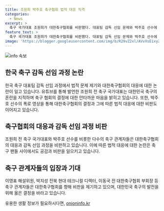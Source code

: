 ```yaml
---
title: 조원희 박주호 축구협회 법적 대응 직격
categories:
  - News
excerpt: >
  축구 국가대표 조원희가 대한축구협회를 비판했다. 대표팀 감독 선임 문제와 박주호 선수에 대한 법적 대응에 대해 혼란스러운 5개월이라며 안타까운 마음을 털었다. 또한 축구협회의 결정에 응원의 목소리가 묻혀버렸다고 지적했고, 정확한 답변을 요구했다. 전 국가대표인 박주호는 홍명보 감독 선임과 관련해 비밀유지서약을 어겼다며 법적 대응을 고려 중이다. 이영표, 박지성, 이동국 등 다른 축구인들도 축구협회를 향해 비판을 쏟아냈다. (출처: 서울신문DB)
feature_text: >
  축구 국가대표 조원희가 대한축구협회를 비판했다. 대표팀 감독 선임 문제와 박주호 선수에 대한 법적 대응에 대해 혼란스러운 5개월이라며 안타까운 마음을 털었다. 또한 축구협회의 결정에 응원의 목소리가 묻혀버렸다고 지적했고, 정확한 답변을 요구했다. 전 국가대표인 박주호는 홍명보 감독 선임과 관련해 비밀유지서약을 어겼다며 법적 대응을 고려 중이다. 이영표, 박지성, 이동국 등 다른 축구인들도 축구협회를 향해 비판을 쏟아냈다. (출처: 서울신문DB)
image: 'https://blogger.googleusercontent.com/img/b/R29vZ2xl/AVvXsEixyZcFfHzMRdzZMjFBmAUKJYCLCGyLL1o632UiGVXcaFdKo_bkvkuCioo0uUKlGfBVcT3P84aROyZIXSBEx3Aw5nCQ3pTgDom1WDC4m8eifvWiAmWEEVb4x6G_l8C0QH225ldMjyaFvpxGEBGNO37VmDTDMHGhJPq73UglMfDca1-0aw/s1600/blogspot.png'
---
```


<p><img src="https://blogger.googleusercontent.com/img/b/R29vZ2xl/AVvXsEixyZcFfHzMRdzZMjFBmAUKJYCLCGyLL1o632UiGVXcaFdKo_bkvkuCioo0uUKlGfBVcT3P84aROyZIXSBEx3Aw5nCQ3pTgDom1WDC4m8eifvWiAmWEEVb4x6G_l8C0QH225ldMjyaFvpxGEBGNO37VmDTDMHGhJPq73UglMfDca1-0aw/s1600/blogspot.png" alt="info 속보" /></p>

<h2 data-ke-size="size26">한국 축구 감독 선임 과정 논란</h2>

<p data-ke-size="size16">한국 축구 대표팀 감독 선임 과정에서 법적 문제 제기와 대한축구협회의 대응에 대한 논란이 일고 있습니다. 유튜브를 통해 발언한 조원희 전 축구 국가대표는 대한민국 축구의 혼란을 지적하며 축구 협회의 결정에 대한 안타까운 마음을 밝히고 있습니다. 또한, 박주호 선수의 폭로 영상을 통해 대한축구협회의 결정과 그에 따른 법적 대응에 대한 비판도 이어지고 있습니다.</p>

<h2 data-ke-size="size26">축구협회의 대응과 감독 선임 과정 비판</h2>

<p data-ke-size="size16">조원희 전 축구 국가대표와 박주호 선수를 비롯한 다수의 축구 관계자들은 대한축구협회의 대응과 감독 선임 과정을 비판하고 있습니다. 이에 따른 법적 대응에 대한 논란은 축구 팬들 사이에서도 공감과 비판을 일으키고 있습니다.</p>

<h2 data-ke-size="size26">축구 관계자들의 입장과 기대</h2>

<p data-ke-size="size16">이영표 해설위원, 박지성 전북 현대 테크니컬 디렉터, 이동국 전 대한축구협회 부회장 등 축구 관계자들은 대한축구협회를 향해 비판을 제기하고 있으며, 대한민국 축구의 발전을 위해 옳은 결정을 바라고 있습니다.</p>
유용한 생활 정보가 필요하시다면, <a href="https://onioninfo.kr" rel="dofollow">onioninfo.kr</a>


